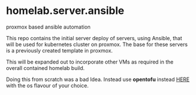 # homelab.server.ansible
proxmox based ansible automation 

This repo contains the initial server deploy of servers, using Ansible, that will be used for kubernetes cluster on proxmox.
The base for these servers is a previously created template in proxmox.

This will be expanded out to incorporate other VMs as required in the overall contained homelab build.

Doing this from scratch was a bad Idea. Instead use **opentofu** instead [HERE](https://opentofu.org/docs/intro/install/) with the os flavour of your choice. 
